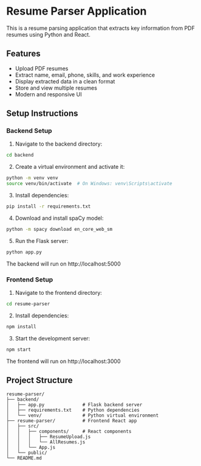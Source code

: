 # Resume Parser Application

This is a resume parsing application that extracts key information from PDF resumes using Python and React.

## Features

- Upload PDF resumes
- Extract name, email, phone, skills, and work experience
- Display extracted data in a clean format
- Store and view multiple resumes
- Modern and responsive UI

## Setup Instructions

### Backend Setup

1. Navigate to the backend directory:
```bash
cd backend
```

2. Create a virtual environment and activate it:
```bash
python -m venv venv
source venv/bin/activate  # On Windows: venv\Scripts\activate
```

3. Install dependencies:
```bash
pip install -r requirements.txt
```

4. Download and install spaCy model:
```bash
python -m spacy download en_core_web_sm
```

5. Run the Flask server:
```bash
python app.py
```

The backend will run on http://localhost:5000

### Frontend Setup

1. Navigate to the frontend directory:
```bash
cd resume-parser
```

2. Install dependencies:
```bash
npm install
```

3. Start the development server:
```bash
npm start
```

The frontend will run on http://localhost:3000

## Project Structure

```
resume-parser/
├── backend/
│   ├── app.py              # Flask backend server
│   ├── requirements.txt    # Python dependencies
│   └── venv/               # Python virtual environment
├── resume-parser/          # Frontend React app
│   ├── src/
│   │   ├── components/     # React components
│   │   │   ├── ResumeUpload.js
│   │   │   └── AllResumes.js
│   │   └── App.js
│   └── public/
└── README.md
```

